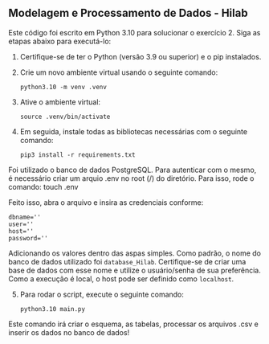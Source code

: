 ## Modelagem e Processamento de Dados - Hilab

Este código foi escrito em Python 3.10 para solucionar o exercício 2. Siga as etapas abaixo para executá-lo:

1. Certifique-se de ter o Python (versão 3.9 ou superior) e o pip instalados.

2. Crie um novo ambiente virtual usando o seguinte comando:

    ```
    python3.10 -m venv .venv
    ```

3. Ative o ambiente virtual:

    ```
    source .venv/bin/activate
    ```

4. Em seguida, instale todas as bibliotecas necessárias com o seguinte comando:

    ```
    pip3 install -r requirements.txt
    ```

Foi utilizado o banco de dados PostgreSQL. Para autenticar com o mesmo, é necessário criar um arquio .env no root (/) do diretório. Para isso, rode o comando:
touch .env

Feito isso, abra o arquivo e insira as credenciais conforme:
```
dbname=''
user=''
host=''
password=''
```
Adicionando os valores dentro das aspas simples. 
Como padrão, o nome do banco de dados utilizado foi `database_Hilab`. Certifique-se de criar uma base de dados com esse nome e utilize o usuário/senha de sua preferência. Como a execução é local, o host pode ser definido como `localhost`.

5. Para rodar o script, execute o seguinte comando:

    ```    
    python3.10 main.py
    ```

Este comando irá criar o esquema, as tabelas, processar os arquivos .csv e inserir os dados no banco de dados!
